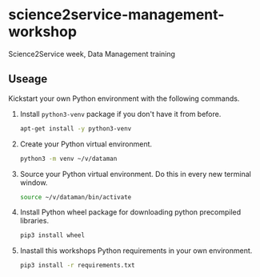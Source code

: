 # science2service-management-workshop
Science2Service week, Data Management training


## Useage

Kickstart your own Python environment with the following commands.

1. Install `python3-venv` package if you don't have it from before.
    ```bash
    apt-get install -y python3-venv
    ```
0. Create your Python virtual environment.
    ```bash
    python3 -m venv ~/v/dataman
    ```
0. Source your Python virtual environment. Do this in every new terminal window.
    ```bash
    source ~/v/dataman/bin/activate
    ```
0. Install Python wheel package for downloading python precompiled libraries.
   ```bash
   pip3 install wheel
   ```
0. Inastall this workshops Python requirements in your own environment.
    ```bash
    pip3 install -r requirements.txt
    ```
